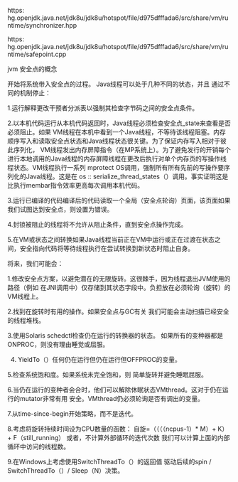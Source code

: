 https: hg.openjdk.java.net/jdk8u/jdk8u/hotspot/file/d975dfffada6/src/share/vm/runtime/synchronizer.hpp



https: hg.openjdk.java.net/jdk8u/jdk8u/hotspot/file/d975dfffada6/src/share/vm/runtime/safepoint.cpp

jvm 安全点的概念



开始将系统带入安全点的过程。 Java线程可以处于几种不同的状态，并且 通过不同的机制停止：

1.运行解释更改干预者分派表以强制其检查字节码之间的安全点条件。

 2.以本机代码运行从本机代码返回时，Java线程必须检查安全点_state来查看是否必须阻止。如果 VM线程在本机中看到一个Java线程，不等待该线程阻塞。内存顺序写入和读取安全点状态和Java线程状态很关键。为了保证内存写入相对于彼此序列化， VM线程发出内存屏障指令（在MP系统上）。为了避免发行的开销每个进行本地调用的Java线程的内存屏障线程在更改后执行对单个内存页的写操作线程状态。VM线程执行一系列 mprotect OS调用，强制所有所有先前的写操作要序列化的Java线程。这是在 os :: serialize_thread_states（）调用。事实证明这是比执行membar指令效率更高每次调用本机代码。

 3.运行已编译的代码编译后的代码读取一个全局（安全点轮询）页面，该页面如果我们试图达到安全点，则设置为错误。

 4.封锁被阻止的线程将不允许从阻止条件，直到安全点操作完成。

 5.在VM或状态之间转换如果Java线程当前正在VM中运行或正在过渡在状态之间，安全指向代码将等待线程执行在尝试转换到新状态时阻止自身。









将来，我们可能会：

 1.修改安全点方案，以避免潜在的无限旋转。这很棘手，因为线程退出JVM使用的路径（例如 在JNI调用中）仅存储到其状态字段中。负担放在必须轮询（旋转）的VM线程上。

2.找到在旋转时有用的操作。如果安全点与GC有关 我们可能会主动扫描已经安全的线程堆栈。

3.使用Solaris schedctl检查仍在运行的转换器的状态。 如果所有的变种器都是ONPROC，则没有理由睡觉或屈服。

4. YieldTo（）任何仍在运行但仍在运行但OFFPROC的变量。

5.检查系统饱和度。如果系统未完全饱和，则 简单旋转并避免睡眠屈服。

6.当仍在运行的变种者会合时，他们可以解除休眠状态VMthread。这对于仍在运行的mutator非常有用 安全。VMthread仍必须轮询是否有调出的变量。

7.从time-since-begin开始策略，而不是迭代。

8.考虑将旋转持续时间设为CPU数量的函数： 自旋=（（（（ncpus-1）* M）+ K）+ F（still_running） 或者，不计算外部循环的迭代次数 我们可以计算上面的内部循环中访问的线程数。

9.在Windows上考虑使用SwitchThreadTo（）的返回值 驱动后续的spin / SwitchThreadTo（）/ Sleep（N）决策。